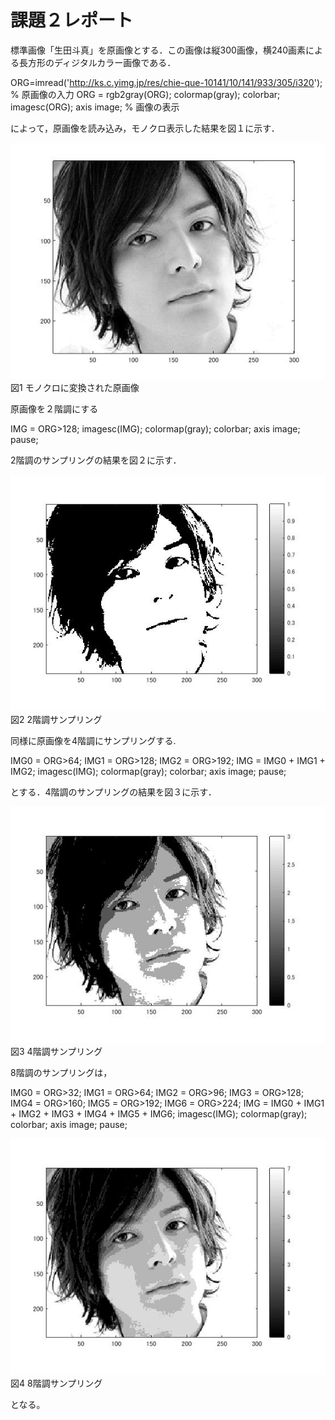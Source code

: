 # 課題２レポート

標準画像「生田斗真」を原画像とする．この画像は縦300画像，横240画素による長方形のディジタルカラー画像である．

 ORG=imread('http://ks.c.yimg.jp/res/chie-que-10141/10/141/933/305/i320'); % 原画像の入力 
 ORG = rgb2gray(ORG); colormap(gray); colorbar; 
 imagesc(ORG); axis image; % 画像の表示 

によって，原画像を読み込み，モノクロ表示した結果を図１に示す．

![原画像](kadai2image1.jpg )  
図1 モノクロに変換された原画像

原画像を２階調にする

IMG = ORG>128; 
 imagesc(IMG); colormap(gray); colorbar;  axis image; 
 pause; 

2階調のサンプリングの結果を図２に示す．

![原画像](kadai2image2.jpg )  
図2 2階調サンプリング

同様に原画像を4階調にサンプリングする.

 IMG0 = ORG>64; 
 IMG1 = ORG>128; 
 IMG2 = ORG>192; 
 IMG = IMG0 + IMG1 + IMG2; 
 imagesc(IMG); colormap(gray); colorbar;  axis image; 
  pause;

とする．4階調のサンプリングの結果を図３に示す．

![原画像](kadai2image3.jpg )  
図3 4階調サンプリング

8階調のサンプリングは，

 IMG0 = ORG>32;
 IMG1 = ORG>64;
 IMG2 = ORG>96;
 IMG3 = ORG>128;
 IMG4 = ORG>160;
 IMG5 = ORG>192;
 IMG6 = ORG>224;
 IMG = IMG0 + IMG1 + IMG2 + IMG3 + IMG4 + IMG5 + IMG6;
 imagesc(IMG); colormap(gray); colorbar; axis image;
  pause;
 
 ![原画像](kadai2image4.jpg )  
図4 8階調サンプリング
 
となる。
